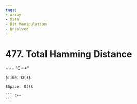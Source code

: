 ```yaml
---
tags:
- Array
- Math
- Bit Manipulation
- Unsolved
---
```



# 477. Total Hamming Distance

=== "C++"

    $Time: O()$

    $Space: O()$

    ``` c++
    ```